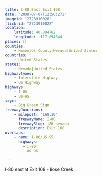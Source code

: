```yaml
---
title: I-80 East Exit 168
date: "2008-07-07T12:50:27Z"
imageid: "2723910028"
flickrid: "2723910028"
location:
    latitude: 40.894782
    longitude: -117.894644
places: []
counties:
    - Humboldt County|Nevada|United States
countries:
    - United States
states:
    - Nevada|United States
highwaytypes:
    - Interstate Highway
    - US Highway
highways:
    - I-80
    - US-95
tags:
    - Big Green Sign
freewayJunctions:
    - milepost: "168.10"
      freewayName: I-80
      freewaySlug: i80-nevada
      description: Exit 168
overlaps:
    - name: I-80/US-95
      highways:
        - I-80
        - US-95

---
```

I-80 east at Exit 168 - Rose Creek